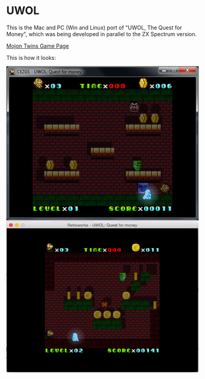 # UWOL

This is the Mac and PC (Win and Linux) port of "UWOL, The Quest for Money", which was being developed in parallel to the ZX Spectrum version.

[Mojon Twins Game Page](http://www.mojontwins.com/juegos_mojonos/uwol-quest-for-money-pc-mac/)

This is how it looks:

![UWOL PC](https://raw.githubusercontent.com/AugustoRuiz/UWOL/master/UWOL.png)
![UWOL Mac](https://raw.githubusercontent.com/AugustoRuiz/UWOL/master/UWOL_Mac.png)
